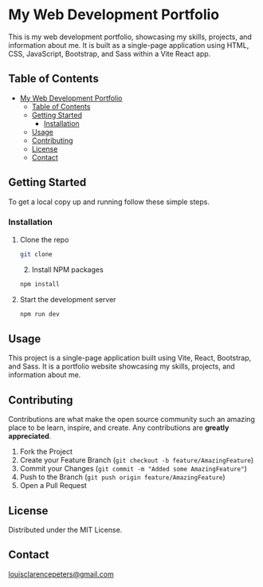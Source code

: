 # My Web Development Portfolio

This is my web development portfolio, showcasing my skills, projects, and information about me. It is built as a single-page application using HTML, CSS, JavaScript, Bootstrap, and Sass within a Vite React app.

## Table of Contents

- [My Web Development Portfolio](#my-web-development-portfolio)
  - [Table of Contents](#table-of-contents)
  - [Getting Started](#getting-started)
    - [Installation](#installation)
  - [Usage](#usage)
  - [Contributing](#contributing)
  - [License](#license)
  - [Contact](#contact)

## Getting Started

To get a local copy up and running follow these simple steps.

### Installation

1. Clone the repo

   ```sh
   git clone

   ```

   2. Install NPM packages

   ```sh
   npm install

   ```

3. Start the development server

   ```sh
   npm run dev

   ```

## Usage

This project is a single-page application built using Vite, React, Bootstrap, and Sass. It is a portfolio website showcasing my skills, projects, and information about me.

## Contributing

Contributions are what make the open source community such an amazing place to be learn, inspire, and create. Any contributions are **greatly appreciated**.

1. Fork the Project
2. Create your Feature Branch (`git checkout -b feature/AmazingFeature`)
3. Commit your Changes (`git commit -m "Added some AmazingFeature"`)
4. Push to the Branch (`git push origin feature/AmazingFeature`)
5. Open a Pull Request

## License

Distributed under the MIT License.

## Contact

louisclarencepeters@gmail.com
